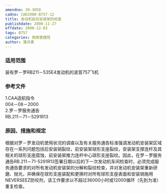 ```yaml
---
amendno: 39-3050  
cadno: CAD2000-B757-12  
title: 发动机前后安装架的检查  
publishdate: 2000-11-27  
effdate: 2000-12-03  
tags: B757  
categories: 西南管理局  
author: 蒲洪勇  
---
```

  
### 适用范围  
装有罗－罗RB211－535E4发动机的波音757飞机  
  
<!--more-->  
### 参考文件  
1.CAA适航指令  
004－08－2000  
2.罗－罗服务通告  
RB.211－71－5291R13  
  
### 原因、措施和规定  
根据对罗－罗发动机使用状况的调查以及有关服务通告标准强调发动机安装架区域存在一系列问题包括后安装销裂纹，前安装架球形支座裂纹，安装架支撑连杆及其相关的球形支座腐蚀，前安装架推力连杆中心球形支座裂纹。因此，在罗－罗服务通告RB.211－71-5291R13签署日期以后的下一次发动机车间检查时，必须完成服务通告要求的对所有发动机安装架的分解和裂纹检查，并对发动机安装架重新研磨、抛光，并确保在球形支座装配和更换时对所有球形支座表面和安装销施用NEVERSEEZ防咬剂，该工作要求以不超过36000小时或12000循环（先到为准）重复检查。  
